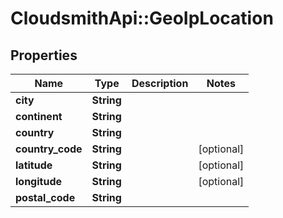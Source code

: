 # CloudsmithApi::GeoIpLocation

## Properties
Name | Type | Description | Notes
------------ | ------------- | ------------- | -------------
**city** | **String** |  | 
**continent** | **String** |  | 
**country** | **String** |  | 
**country_code** | **String** |  | [optional] 
**latitude** | **String** |  | [optional] 
**longitude** | **String** |  | [optional] 
**postal_code** | **String** |  | 


